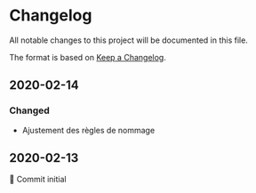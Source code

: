 # Changelog
All notable changes to this project will be documented in this file.

The format is based on [Keep a Changelog](https://keepachangelog.com/en/1.0.0/).

## 2020-02-14
### Changed
- Ajustement des règles de nommage

## 2020-02-13
🎉 Commit initial
